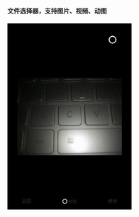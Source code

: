 #
#### 文件选择器，支持图片、视频、动图

![image](https://github.com/153437803/FileSelector/blob/master/image20210204111721.gif )
